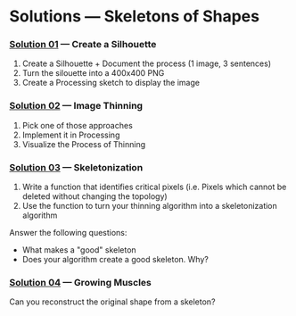 Solutions — Skeletons of Shapes
===============================### [Solution 01][] — Create a Silhouette
1. Create a Silhouette + Document the process (1 image, 3 sentences)
2. Turn the silouette into a 400x400 PNG
3. Create a Processing sketch to display the image

### [Solution 02][] — Image Thinning

1. Pick one of those approaches 
2. Implement it in Processing
3. Visualize the Process of Thinning

### [Solution 03][] — Skeletonization

1. Write a function that identifies critical pixels
   (i.e. Pixels which cannot be deleted without changing the topology)
2. Use the function to turn your thinning algorithm into a skeletonization algorithm

Answer the following questions:

* What makes a "good" skeleton
* Does your algorithm create a good skeleton. Why?

### [Solution 04][] — Growing Muscles

Can you reconstruct the original shape from a skeleton?

[Solution 01]:coding_gestalt__exercise_02_01__silhouette
[Solution 02]:coding_gestalt__exercise_02_02__image_thinning
[Solution 03]:coding_gestalt__exercise_02_03__skeltonization
[Solution 04]:coding_gestalt__exercise_02_04__growing_muscles